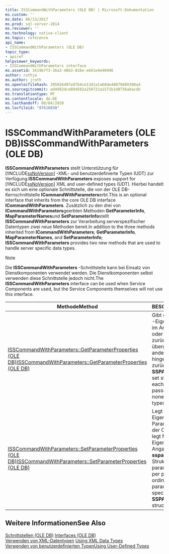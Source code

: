 ```yaml
---
title: ISSCommandWithParameters (OLE DB) | Microsoft-Dokumentation
ms.custom: ''
ms.date: 06/13/2017
ms.prod: sql-server-2014
ms.reviewer: ''
ms.technology: native-client
ms.topic: reference
api_name:
- ISSCommandWithParameters (OLE DB)
topic_type:
- apiref
helpviewer_keywords:
- ISSCommandWithParameters interface
ms.assetid: 3419b7f3-36a3-4863-816e-e641e4e90496
author: rothja
ms.author: jroth
ms.openlocfilehash: 295026497a97b4ce13d1a1a68de48079809390ad
ms.sourcegitcommit: ad4d92dce894592a259721a1571b1d8736abacdb
ms.translationtype: MT
ms.contentlocale: de-DE
ms.lasthandoff: 08/04/2020
ms.locfileid: "87616038"
---
```

# <a name="isscommandwithparameters-ole-db"></a><span data-ttu-id="1c380-102">ISSCommandWithParameters (OLE DB)</span><span class="sxs-lookup"><span data-stu-id="1c380-102">ISSCommandWithParameters (OLE DB)</span></span>
  <span data-ttu-id="1c380-103">**ISSCommandWithParameters** stellt Unterstützung für [!INCLUDE[ssNoVersion](../../includes/ssnoversion-md.md)] -XML- und benutzerdefinierte Typen (UDT) zur Verfügung.</span><span class="sxs-lookup"><span data-stu-id="1c380-103">**ISSCommandWithParameters** exposes support for [!INCLUDE[ssNoVersion](../../includes/ssnoversion-md.md)] XML and user-defined types (UDT).</span></span> <span data-ttu-id="1c380-104">Hierbei handelt es sich um eine optionale Schnittstelle, die von der OLE DB-Kernschnittstelle **ICommandWithParameters**erbt.</span><span class="sxs-lookup"><span data-stu-id="1c380-104">This is an optional interface that inherits from the core OLE DB interface **ICommandWithParameters**.</span></span> <span data-ttu-id="1c380-105">Zusätzlich zu den drei von **ICommandWithParameters**geerbten Methoden **GetParameterInfo**, **MapParameterNames**und **SetParameterInfo**stellt **ISSCommandWithParameters** zur Verarbeitung serverspezifischer Datentypen zwei neue Methoden bereit.</span><span class="sxs-lookup"><span data-stu-id="1c380-105">In addition to the three methods inherited from **ICommandWithParameters**; **GetParameterInfo**, **MapParameterNames**, and **SetParameterInfo**; **ISSCommandWithParameters** provides two new methods that are used to handle server specific data types.</span></span>  
  
> [!NOTE]  
>  <span data-ttu-id="1c380-106"> Die **ISSCommandWithParameters** -Schnittstelle kann bei Einsatz von Dienstkomponenten verwendet werden. Die Dienstkomponenten selbst verwenden diese Schnittstelle jedoch nicht.</span><span class="sxs-lookup"><span data-stu-id="1c380-106">The **ISSCommandWithParameters** interface can be used when Service Components are used, but the Service Components themselves will not use this interface.</span></span>  
  
|<span data-ttu-id="1c380-107">Methode</span><span class="sxs-lookup"><span data-stu-id="1c380-107">Method</span></span>|<span data-ttu-id="1c380-108">BESCHREIBUNG</span><span class="sxs-lookup"><span data-stu-id="1c380-108">Description</span></span>|  
|------------|-----------------|  
|[<span data-ttu-id="1c380-109">ISSCommandWithParameters::GetParameterProperties &#40;OLE DB&#41;</span><span class="sxs-lookup"><span data-stu-id="1c380-109">ISSCommandWithParameters::GetParameterProperties &#40;OLE DB&#41;</span></span>](isscommandwithparameters-getparameterproperties-ole-db.md)|<span data-ttu-id="1c380-110">Gibt eine **SSPARAMPROPS** -Eigenschaftssatzstruktur im Array für jeden UDT- oder XML-Parameter zurück, der dem Befehl übergeben wurde. Für andere Parametertypen wird hingegen keine Struktur zurückgegeben.</span><span class="sxs-lookup"><span data-stu-id="1c380-110">Returns one **SSPARAMPROPS** property set structure in the array for each UDT or XML parameter passed to the command, but none is returned for other types of parameters.</span></span>|  
|[<span data-ttu-id="1c380-111">ISSCommandWithParameters::SetParameterProperties &#40;OLE DB&#41;</span><span class="sxs-lookup"><span data-stu-id="1c380-111">ISSCommandWithParameters::SetParameterProperties &#40;OLE DB&#41;</span></span>](isscommandwithparameters-setparameterproperties-ole-db.md)|<span data-ttu-id="1c380-112">Legt die Parameter Eigenschaften für einen Parameter auf Grundlage der Ordnungszahl fest oder legt Massen Parameter Eigenschaften durch Angabe eines Arrays von **ssparamproperties** -Strukturen fest.</span><span class="sxs-lookup"><span data-stu-id="1c380-112">Sets the parameter properties on a per parameter basis by ordinal, or sets bulk parameter properties by specifying an array of **SSPARAMPROPS** structures.</span></span>|  
  
## <a name="see-also"></a><span data-ttu-id="1c380-113">Weitere Informationen</span><span class="sxs-lookup"><span data-stu-id="1c380-113">See Also</span></span>  
 <span data-ttu-id="1c380-114">[Schnittstellen &#40;OLE DB&#41;](../../database-engine/dev-guide/interfaces-ole-db.md) </span><span class="sxs-lookup"><span data-stu-id="1c380-114">[Interfaces &#40;OLE DB&#41;](../../database-engine/dev-guide/interfaces-ole-db.md) </span></span>  
 <span data-ttu-id="1c380-115">[Verwenden von XML-Datentypen](../native-client/features/using-xml-data-types.md) </span><span class="sxs-lookup"><span data-stu-id="1c380-115">[Using XML Data Types](../native-client/features/using-xml-data-types.md) </span></span>  
 [<span data-ttu-id="1c380-116">Verwenden von benutzerdefinierten Typen</span><span class="sxs-lookup"><span data-stu-id="1c380-116">Using User-Defined Types</span></span>](../native-client/features/using-user-defined-types.md)  
  
  
